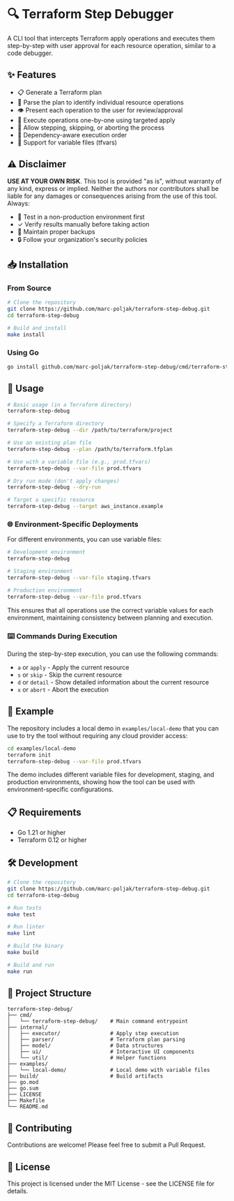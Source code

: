 # 🔍 Terraform Step Debugger

A CLI tool that intercepts Terraform apply operations and executes them step-by-step with user approval for each resource operation, similar to a code debugger.

## ✨ Features

- 📋 Generate a Terraform plan
- 🔎 Parse the plan to identify individual resource operations
- 👁️ Present each operation to the user for review/approval
- 🚀 Execute operations one-by-one using targeted apply
- 🛑 Allow stepping, skipping, or aborting the process
- 🧩 Dependency-aware execution order
- 🔄 Support for variable files (tfvars)

## ⚠️ Disclaimer

**USE AT YOUR OWN RISK**. This tool is provided "as is", without warranty of any kind, express or implied. Neither the authors nor contributors shall be liable for any damages or consequences arising from the use of this tool. Always:

- 🧪 Test in a non-production environment first
- ✓ Verify results manually before taking action
- 💾 Maintain proper backups
- 🔒 Follow your organization's security policies

## 📥 Installation

### From Source

```bash
# Clone the repository
git clone https://github.com/marc-poljak/terraform-step-debug.git
cd terraform-step-debug

# Build and install
make install
```

### Using Go

```bash
go install github.com/marc-poljak/terraform-step-debug/cmd/terraform-step-debug@latest
```

## 🚀 Usage

```bash
# Basic usage (in a Terraform directory)
terraform-step-debug

# Specify a Terraform directory
terraform-step-debug --dir /path/to/terraform/project

# Use an existing plan file
terraform-step-debug --plan /path/to/terraform.tfplan

# Use with a variable file (e.g., prod.tfvars)
terraform-step-debug --var-file prod.tfvars

# Dry run mode (don't apply changes)
terraform-step-debug --dry-run

# Target a specific resource
terraform-step-debug --target aws_instance.example
```

### 🌐 Environment-Specific Deployments

For different environments, you can use variable files:

```bash
# Development environment
terraform-step-debug

# Staging environment
terraform-step-debug --var-file staging.tfvars

# Production environment 
terraform-step-debug --var-file prod.tfvars
```

This ensures that all operations use the correct variable values for each environment, maintaining consistency between planning and execution.

### ⌨️ Commands During Execution

During the step-by-step execution, you can use the following commands:

- `a` or `apply` - Apply the current resource
- `s` or `skip` - Skip the current resource
- `d` or `detail` - Show detailed information about the current resource
- `x` or `abort` - Abort the execution

## 🧪 Example

The repository includes a local demo in `examples/local-demo` that you can use to try the tool without requiring any cloud provider access:

```bash
cd examples/local-demo
terraform init
terraform-step-debug --var-file prod.tfvars
```

The demo includes different variable files for development, staging, and production environments, showing how the tool can be used with environment-specific configurations.

## 📋 Requirements

- Go 1.21 or higher
- Terraform 0.12 or higher

## 🛠️ Development

```bash
# Clone the repository
git clone https://github.com/marc-poljak/terraform-step-debug.git
cd terraform-step-debug

# Run tests
make test

# Run linter
make lint

# Build the binary
make build

# Build and run
make run
```

## 📁 Project Structure

```
terraform-step-debug/
├── cmd/
│   └── terraform-step-debug/    # Main command entrypoint
├── internal/
│   ├── executor/                # Apply step execution
│   ├── parser/                  # Terraform plan parsing
│   ├── model/                   # Data structures
│   ├── ui/                      # Interactive UI components
│   └── util/                    # Helper functions
├── examples/
│   └── local-demo/              # Local demo with variable files
├── build/                       # Build artifacts
├── go.mod
├── go.sum
├── LICENSE
├── Makefile
└── README.md
```

## 👥 Contributing

Contributions are welcome! Please feel free to submit a Pull Request.

## 📜 License

This project is licensed under the MIT License - see the LICENSE file for details.
